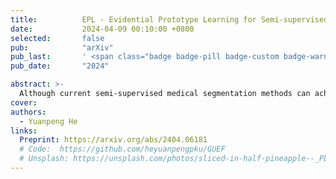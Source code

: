 ```yaml
---
title:          EPL - Evidential Prototype Learning for Semi-supervised Medical Image Segmentation
date:           2024-04-09 00:10:00 +0800
selected:       false
pub:            "arXiv"
pub_last:       ' <span class="badge badge-pill badge-custom badge-warning">CCF N</span>'
pub_date:       "2024"

abstract: >-
  Although current semi-supervised medical segmentation methods can achieve decent performance, they are still affected by the uncertainty in unlabeled data and model predictions, and there is currently a lack of effective strategies that can explore the uncertain aspects of both simultaneously. To address the aforementioned issues, we propose Evidential Prototype Learning (EPL), which utilizes an extended probabilistic framework to effectively fuse voxel probability predictions from different sources and achieves prototype fusion utilization of labeled and unlabeled data under a generalized evidential framework, leveraging voxel-level dual uncertainty masking. The uncertainty not only enables the model to self-correct predictions but also improves the guided learning process with pseudo-labels and is able to feed back into the construction of hidden features. The method proposed in this paper has been experimented on LA, Pancreas-CT and TBAD datasets, achieving the state-of-the-art performance in three different labeled ratios, which strongly demonstrates the effectiveness of our strategy.
cover:   
authors:       
  - Yuanpeng He
links:
  Preprint: https://arxiv.org/abs/2404.06181 
  # Code:  https://github.com/heyuanpengpku/GUEF
  # Unsplash: https://unsplash.com/photos/sliced-in-half-pineapple--_PLJZmHZzk
---
```

